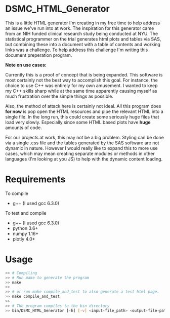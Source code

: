 # DSMC_HTML_Generator

This is a little HTML generator I'm creating in my free time to help address an issue we've run into
at work.  The inspiration for this generator came from an NIH funded clinical research study being
conducted at NYU.  The statistical programmer on the trial generates html plots and tables via SAS,
but combining these into a document with a table of contents and working links was a challenge.  To
help address this challenge I'm writing this document preperation program.

**Note on use cases:**

Currently this is a proof of concept that is being expanded.  This software is most certainly not
the best way to accomplish this goal.  For instance, the choice to use C++ was entirely for my own
amusement.  I wanted to keep my C++ skills sharp while at the same time apparently causing myself as
much frustration over the simple things as possible.

Also, the method of attack here is certainly not ideal.  All this program does **for now** is pop
open the HTML resources and pipe the relevant HTML into a single file.  In the long run, this could
create some seriously huge files that load very slowly.  Especially since some HTML based plots have
**huge** amounts of code.

For our projects at work, this may not be a big problem.  Styling can be done via a single .css file
and the tables generated by the SAS software are not dynamic in nature.  However I would really like
to expand this to more use cases, which may mean creating separate modules or methods in other
languages (I'm looking at you JS) to help with the dynamic content loading.

# Requirements

To compile

+ g++ (I used gcc 6.3.0)

To test and compile

+ g++ (I used gcc 6.3.0)
+ python 3.6+
+ numpy 1.16+
+ plotly 4.0+

# Usage

```bash
>> # Compiling
>> # Run make to generate the program
>> make
>>
>> # or run make compile_and_test to also generate a test html page.
>> make compile_and_test
>>
>> # The program compiles to the bin directory
>> bin/DSMC_HTML_Generator [-h] [-v] <input-file_path> <output-file-path>
```

